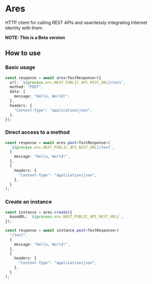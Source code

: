 # Ares

HTTP client for calling REST APIs and seamlessly integrating Internet Identity with them.

**NOTE: This is a Beta version**

## How to use

### Basic usage

```typescript
const response = await ares<TestResponse>({
  url: `${process.env.NEXT_PUBLIC_API_REST_URL}/test`,
  method: "POST",
  data: {
    message: "Hello, World!",
  },
  headers: {
    "Content-Type": "application/json",
  },
});
```

### Direct access to a method

```typescript
const response = await ares.post<TestResponse>(
  `${process.env.NEXT_PUBLIC_API_REST_URL}/test`,
  {
    message: "Hello, World!",
  },
  {
    headers: {
      "Content-Type": "application/json",
    },
  }
);
```

### Create an instance

```typescript
const instance = ares.create({
  baseURL: `${process.env.NEXT_PUBLIC_API_REST_URL}`,
});

const response = await instance.post<TestResponse>(
  "/test",
  {
    message: "Hello, World!",
  },
  {
    headers: {
      "Content-Type": "application/json",
    },
  }
);
```
